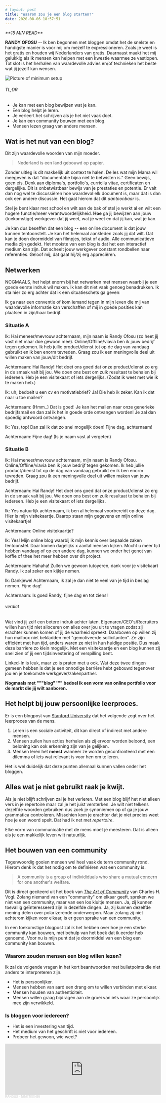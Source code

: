 ```yaml
---
# layout: post
title: "Waarom zou je een blog starten?"
date: 2020-08-06 18:57:51
---
```


<link rel="stylesheet" href="https://cdnjs.cloudflare.com/ajax/libs/font-awesome/4.7.0/css/font-awesome.min.css">
<i class="fa fa-clock-o" aria-hidden="true" style="fontsize:20px"> **15 MIN READ**</i>

**RANDY OFOSU** -- Ik ben begonnen met bloggen omdat het de snelste en handigste manier is voor mij om mezelf te expressioneren. Zoals je weet is het gratis en houden wij Nederlanders van gratis. Daarnaast maakt het mij gelukkig als ik mensen kan helpen met een kwestie waarmee ze vastlopen. Tot slot is het herhalen van waardevolle advies en/of technieken het beste wat jij jezelf kan wensen.

<img src="/assets/img/knollingblog.jpg" alt="Picture of minimum setup" title="Battlestation Knolling">

###### TL;DR

- Je kan met een blog bewijzen wat je kan.
- Een blog helpt je leren.
- Je verleert het schrijven als je het niet vaak doet.
- Je kan een community bouwen met een blog.
- Mensen lezen graag van andere mensen.

## Wat is het nut van een blog?

Dit zijn waardevolle woorden van mijn moeder.

> Nederland is een land gebouwd op papier.

Zonder uitleg is dit makkelijk uit context te halen. De les wat mijn Mama wil meegeven is dat "documentatie bijna niet te betwisten is." Geen bewijs, geen eis. Denk aan diploma's, portfolio's, curricila vitae, certificaten en dergelijke. Dit is onbetwistbaar bewijs van je prestaties en potentie. Er valt dan nog wel te discussiëren hoe waardevol elk document is, maar dat is dan ook een andere discussie. Het gaat hierom dat dit _aantoonbaar_ is.

Stel je bent klaar met school en wilt aan de bak of stel je werkt al en wilt een hogere functie/meer verantwoordelijkheid.
**Hoe** ga jij bewijzen aan jouw (toekomstige) werkgever dat jij weet, wat je weet en dat jij kan, wat je kan.

Je kan dus beseffen dat een blog -- een online document is dat jouw kunnen tentoonstelt. Je kan het helemaal aankleden zoals jij dat wilt. Dat kan je doen doormiddel van filmpjes, tekst of audio. Alle communicatieve media zijn gedekt. Het mooiste van een blog is dat het een interactief medium kan zijn. Dat scheelt jouw werkgever constant rondbellen naar referenties. Geloof mij, dat gaat hij/zij erg appreciëren.

## Netwerken

NOGMAALS, het helpt enorm bij het netwerken met mensen waarbij je een goede eerste indruk wil maken. Ik kan dit niet vaak genoeg benadrukken. Ik sta hier zo erg achter dat ik een situatieschets ga geven:

Ik ga naar een conventie of kom iemand tegen in mijn leven die mij van waardevolle informatie kan verschaffen of mij in goede posities kan plaatsen in zijn/haar bedrijf.

### **Situatie A**

Ik: Hai meneer/mevrouw achternaam, mijn naam is Randy Ofosu (zo heet jij vast niet maar doe gewoon mee). Online/Offline/viavia ben ik jouw bedrijf tegen gekomen. Ik heb jullie product/dienst tot op de dag van vandaag gebruikt en ik ben enorm tevreden. Graag zou ik een meningvolle deel uit willen maken van jouw/dit bedrijf.

Achternaam: Hai Randy! Het doet ons goed dat onze product/dienst zo erg in de smaak valt bij jou. We doen ons best om zulk resultaat te behalen bij iedereen. Heb je een visitekaart of iets dergelijks. (Zodat ik weet met wie ik te maken heb.)

Ik: uh, bedoelt u een cv en motivatiebrief? Ja! Die heb ik zeker. Kan ik dat naar u toe mailen?

Achternaam: (Hmm..) Dat is goed! Je kan het mailen naar onze generieke bedrijfsmail en dan zal ik het in goede orde ontvangen worden! Je zal dan spoedig antwoord ontvangen.

Ik: Yes, top! Dan zal ik dat zo snel mogelijk doen! Fijne dag, achternaam!

Achternaam: Fijne dag! (Is je naam vast al vergeten)

### **Situatie B**

Ik: Hai meneer/mevrouw achternaam, mijn naam is Randy Ofosu. Online/Offline/viavia ben ik jouw bedrijf tegen gekomen. Ik heb jullie product/dienst tot op de dag van vandaag gebruikt en ik ben enorm tevreden. Graag zou ik een meningvolle deel uit willen maken van jouw bedrijf.

Achternaam: Hai Randy! Het doet ons goed dat onze product/dienst zo erg in de smaak valt bij jou. We doen ons best om zulk resultaat te behalen bij iedereen. Heb je een visitekaart of iets dergelijks.

Ik: Yes natuurlijk achternaam, ik ben al helemaal voorbereidt op deze dag. Hier is mijn visitekaartje. Daarop staan mijn gegevens en mijn online visitekaartje!

Achternaam: Online visitekaartje?

Ik: Yes! Mijn online blog waarbij ik mijn kennis over bepaalde zaken tentoonstel. Daar komen dagelijks x aantal mensen kijken. Mocht u meer tijd hebben vandaag of op een andere dag, kunnen we onder het genot van koffie of thee het meer hebben over dit project.

Achternaam: Hahaha! Zullen we gewoon tutoyeren, dank voor je visitekaart Randy. Ik zal zeker een kijkje nemen.

Ik: Dankjewel Achternaam, ik zal je dan niet te veel van je tijd in beslag nemen. Fijne dag!

Achternaam: Is goed Randy, fijne dag en tot ziens!

###### verdict

Wat vind jij zelf een betere indruk achter laten. Eigenaren/CEO's/Recruiters willen hun tijd niet alloceren om alles over jou uit te vragen zodat zij erachter kunnen komen of jij de waarheid spreekt. Daarboven op willen zij hun mailbox niet bekladden met "gemotiveerde sollicitanten". Ze zijn efficiënt met hun tijd, anders waren ze niet in hun huidige positie. Dus maak deze barrière zo klein mogelijk. Met een visitekaartje en een blog kunnen zij snel zien of jij een tijdsinvestering of verspilling bent.

Linked-In is leuk, maar zo is praten met u ook. Wat deze twee dingen gemeen hebben is dat je een onnodige barrière hebt gebouwd tegenover jou en je toekomste werkgever/zakenpartner.

**Nogmaals met """blog"""" bedoel ik een vorm van online portfolio voor de markt die jij wilt aanboren.**

## Het helpt bij jouw persoonlijke leerproces.

Er is een blogpost van <a href="https://tomprof.stanford.edu/posting/1495#:~:text=Learning%20is%20a%20social%20process,see%20other%20people%20perform%20them." target="_blank">Stanford University</a> dat het volgende zegt over het leerproces van de mens.

1. Leren is een sociale activiteit, dit kan direct of indirect met andere mensen.
2. Mensen zullen hun acties herhalen als zij ervoor worden beloond, een beloning kan ook erkenning zijn van je gelijken.
3. Mensen leren het **meest** wanneer ze worden geconfronteerd met een dilemma of iets wat relevant is voor hen om te leren.

Het is wel duidelijk dat deze punten allemaal kunnen vallen onder het bloggen.

## Alles wat je niet gebruikt raak je kwijt.

Als je niet blijft schrijven zal je het verleren. Met een blog blijf het niet alleen vers in je repertoire maar zal je het juist versterken. Je wilt niet telkens dezelfde woorden gebruiken dus zoek je synoniemen op of ga je jouw grammatica controleren. Misschien kom je erachter dat je niet precies weet hoe je een woord spelt. Dat had ik net met _repertoire_.

Elke vorm van communicatie met de mens moet je meesteren. Dat is alleen als je een makkelijk leven wilt natuurlijk.

## Het bouwen van een community

Tegenwoordig gooien mensen wel heel vaak de term community rond. Hierom denk ik dat het nodig om te definiëren wat een community is.

> A community is a group of individiduals who share a mutual concern for one another's welfare.

Dit is direct geciteerd uit het boek van <a href="https://www.bol.com/nl/p/the-art-of-community/9200000065862148/" target="_blank">_The Art of Community_</a> van Charles H. Vogl. Zolang niemand van een "community" om elkaar geeft, spreken we niet van een community, maar van een los kluitje mensen. Ja, zij kunnen toevallig geïnteresseerd zijn in dezelfde dingen. Ja, zij kunnen dezelfde mening delen over polarizerende onderwerpen. Maar zolang zij niet achterom kijken voor elkaar, is er geen sprake van een community.

In een toekomstige blogpost zal ik het hebben over hoe je een sterke community kan bouwen, met behulp van het boek dat ik eerder heb genoemd. Voor nu is mijn punt dat je doormiddel van een blog een community kan bouwen.

### Waarom zouden mensen een blog willen lezen?

Ik zal de volgende vragen in het kort beantwoorden met bulletpoints die niet anders te interpreteren zijn.

- Het is persoonlijker.
- Mensen hebben van aard een drang om te willen verbinden met elkaar.
- Mensen houden van authenticiteit.
- Mensen willen graag bijdragen aan de groei van iets waar ze persoonlijk mee zijn verwikkeld.

### Is bloggen voor iedereen?

- Het is een investering van tijd.
- Het medium van het geschrift is niet voor iedereen.
- Probeer het gewoon, wie weet?

<iframe width="100%" height="166" scrolling="no" frameborder="no" allow="autoplay" src="https://w.soundcloud.com/player/?url=https%3A//api.soundcloud.com/tracks/751772992&color=%23daa51f&auto_play=false&hide_related=false&show_comments=true&show_user=true&show_reposts=false&show_teaser=true"></iframe><div style="font-size: 10px; color: #cccccc;line-break: anywhere;word-break: normal;overflow: hidden;white-space: nowrap;text-overflow: ellipsis; font-family: Interstate,Lucida Grande,Lucida Sans Unicode,Lucida Sans,Garuda,Verdana,Tahoma,sans-serif;font-weight: 100;"><a href="https://soundcloud.com/randus95" title="RANDUS" target="_blank" style="color: #cccccc; text-decoration: none;">RANDUS</a> · <a href="https://soundcloud.com/randus95/nineteen95" title="NINETEEN95" target="_blank" style="color: #cccccc; text-decoration: none;">NINETEEN95</a></div>
